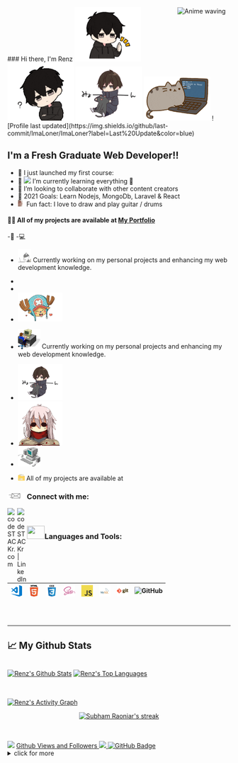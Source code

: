 <img align="right"  alt="Anime waving" src="https://i.pinimg.com/originals/26/d8/80/26d880987d41abe9ae0cada97ac05aa7.gif" width="120px">
### Hi there, I'm Renz <img src="https://raw.githubusercontent.com/imaloner/imaloner/master/assets/gifs/chibi-thumbs-up-min.gif" width="150">



<img src="https://raw.githubusercontent.com/imaloner/imaloner/master/assets/gifs/anime-boy-min.gif" width="150">

<img src="https://raw.githubusercontent.com/imaloner/imaloner/master/assets/gifs/manherakun-cat-min.gif" width="150">

<img src="https://raw.githubusercontent.com/imaloner/imaloner/master/assets/gifs/pusheen-code-min.gif" width="150">
![Profile last updated](https://img.shields.io/github/last-commit/ImaLoner/ImaLoner?label=Last%20Update&color=blue)

## I'm a Fresh Graduate Web Developer!!

- 🔭 I just launched my first course:  
- 🌱 <img src="https://camo.githubusercontent.com/63371d36886ee658f5a97401f393e1ab1684b2fd3de674b8f5efc7d410b2a3d0/68747470733a2f2f6d656469612e67697068792e636f6d2f6d656469612f57556c706c634d704f43456d5447427442572f67697068792e676966" width="30" data-canonical-src="https://media.giphy.com/media/WUlplcMpOCEmTGBtBW/giphy.gif" style="max-width:100%;"> I’m currently learning everything 🤣
- 👯 I’m looking to collaborate with other content creators
- 🥅 2021 Goals: Learn Nodejs, MongoDb, Laravel & React
-  <img src="https://github.com/ImaLoner/ImaLoner/blob/b05b69c44524aa4a9cbf8d64cfba7122af9e49b1/assets/gifs/cat-meme.gif" width="15px"> Fun fact: I love to draw and play guitar / drums
#### 👨‍💻 All of my projects are available at  **[My Portfolio][portfolio]** 
-🧐
-💻
- <img src="https://github.com/ImaLoner/ImaLoner/blob/84533943b808f12f881268877b63830572a8197e/assets/gifs/cat-computer.gif" width="30px"> Currently working on my personal projects and enhancing my web development knowledge.
-
- 
- <img src="https://github.com/ImaLoner/ImaLoner/blob/84533943b808f12f881268877b63830572a8197e/assets/gifs/chopprt.gif" width="100px">
- <img src="https://github.com/ImaLoner/ImaLoner/blob/84533943b808f12f881268877b63830572a8197e/assets/gifs/computer.gif" width="50px"> Currently working on my personal projects and enhancing my web development knowledge. 

- <img src="https://github.com/ImaLoner/ImaLoner/blob/84533943b808f12f881268877b63830572a8197e/assets/gifs/manherakun-cat-min.gif" width="100px">
- <img src="https://github.com/ImaLoner/ImaLoner/blob/84533943b808f12f881268877b63830572a8197e/assets/gifs/studying.gif" width="100px">
- <img src="https://github.com/ImaLoner/ImaLoner/blob/84533943b808f12f881268877b63830572a8197e/assets/gifs/win99.gif" width="50px">


- <img src="https://github.com/ImaLoner/ImaLoner/blob/bc8b1586f7f7a3de0d24a0f902b92c50e2b38e31/assets/pictures/files-image-sm.png" width="15px"> All of my projects are available at
 
###  <img src="https://github.com/ImaLoner/ImaLoner/blob/main/assets/gifs/email.gif" alt="email" width="40px" > Connect with me:  <!--Get in touch-->

[<img align="left" alt="codeSTACKr.com" width="22px" src="https://github.githubassets.com/images/icons/emoji/unicode/1f310.png" />][portfolio]
[<img align="left" alt="codeSTACKr | LinkedIn" width="22px" src="https://camo.githubusercontent.com/c8a9c5b414cd812ad6a97a46c29af67239ddaeae08c41724ff7d945fb4c047e5/68747470733a2f2f6564656e742e6769746875622e696f2f537570657254696e7949636f6e732f696d616765732f7376672f6c696e6b6564696e2e737667" />][linkedin]
 

<br />

### <img src="https://i.pinimg.com/originals/00/94/18/009418460183d05cbbff41179436b3eb.gif" width="40px" height="30px"/>Languages and Tools:

 <img align="left" alt="Visual Studio Code" width="26px" src="https://raw.githubusercontent.com/github/explore/80688e429a7d4ef2fca1e82350fe8e3517d3494d/topics/visual-studio-code/visual-studio-code.png" /> | <img align="left" alt="HTML5" width="26px" src="https://raw.githubusercontent.com/github/explore/80688e429a7d4ef2fca1e82350fe8e3517d3494d/topics/html/html.png" /> | <img align="left" alt="CSS3" width="26px" src="https://raw.githubusercontent.com/github/explore/80688e429a7d4ef2fca1e82350fe8e3517d3494d/topics/css/css.png" /> | <img align="left" alt="Sass" width="26px" src="https://raw.githubusercontent.com/github/explore/80688e429a7d4ef2fca1e82350fe8e3517d3494d/topics/sass/sass.png" /> | <img align="left" alt="JavaScript" width="26px" src="https://raw.githubusercontent.com/github/explore/80688e429a7d4ef2fca1e82350fe8e3517d3494d/topics/javascript/javascript.png" /> | <img align="left" alt="MySQL" width="26px" src="https://raw.githubusercontent.com/github/explore/80688e429a7d4ef2fca1e82350fe8e3517d3494d/topics/mysql/mysql.png" /> | <img align="left" alt="Git" width="26px" src="https://raw.githubusercontent.com/github/explore/80688e429a7d4ef2fca1e82350fe8e3517d3494d/topics/git/git.png" /> | <img align="left" alt="GitHub"  src="https://img.shields.io/badge/GitHub-100000?style=for-the-badge&logo=github&logoColor=white" /> |
|---|---|---|---|---|---|---|---|

<br />
<br />

---



## 📈 My Github Stats

  <br/>
    <a href="https://github.com/ImaLoner/github-readme-stats"><img alt="Renz's Github Stats" src="https://github-readme-stats.vercel.app/api?username=ImaLoner&show_icons=true&count_private=true&theme=react&hide_border=true&bg_color=060A0CD0&color=268aa6&line=268aa6" /></a>
  <a href="https://github.com/ImaLoner/github-readme-stats"><img alt="Renz's Top Languages" src="https://github-readme-stats.vercel.app/api/top-langs/?username=ImaLoner&langs_count=8&count_private=true&layout=compact&theme=react&hide_border=true&bg_color=060A0CD0" /></a>
  <br/>

<br/>
<br/>

<a href="https://github.com/ImaLoner/github-readme-activity-graph"><img alt="Renz's Activity Graph" src="https://activity-graph.herokuapp.com/graph?username=ImaLoner&bg_color=060A0CD0&color=268aa6&line=268aa6&point=FFFFFF&hide_border=true" /></a>

<p align="center">
    <a href="https://github.com/ImaLoner/github-readme-streak-stats">
        <img title="🔥 Get streak stats for your profile at git.io/streak-stats" alt="Subham Raoniar's streak" src="https://github-readme-streak-stats.herokuapp.com/?user=ImaLoner&theme=black-ice&hide_border=true&stroke=0000&background=060A0CD0"/>
    </a>
</p>

<br/>
<br/>

<span>

 
<img src="https://camo.githubusercontent.com/be37cdc8f930300096c506ad4574eaae977c48fbb2705cfcb92f4eeab8282c7a/68747470733a2f2f6d656469612e67697068792e636f6d2f6d656469612f56674344417a634b767352364f4d307557672f67697068792e676966" width="50" data-canonical-src="https://media.giphy.com/media/VgCDAzcKvsR6OM0uWg/giphy.gif" style="max-width:100%;"> 
<a href="https://github.com/Meghna-DAS/github-profile-views-counter"> Github Views and Followers
    <img src="https://komarev.com/ghpvc/?username=ImaLoner">
</a>
<a href="https://github.com/ImaLoner?tab=followers"><img src="https://img.shields.io/github/followers/ImaLoner?label=Followers&style=social" alt="GitHub Badge"></a>
</span>


[portfolio]: http://portfolio.com
[linkedin]: https://www.linkedin.com/in/renz-bongot/






<details>
 <summary>click for more</summary>
 <img src="https://github.com/ImaLoner/ImaLoner/blob/84533943b808f12f881268877b63830572a8197e/assets/gifs/eating-chibi-boy.gif" width="100%">
 
 
 <details>







<!--
[<img align="left" alt="Portfolio" width="22px" src="https://github.githubassets.com/images/icons/emoji/unicode/1f310.png" />][portfolio] 
-->

<!-- soon
<img align="left" alt="Laravel" width="26px" src="https://raw.githubusercontent.com/github/explore/80688e429a7d4ef2fca1e82350fe8e3517d3494d/topics/laravel/laravel.png" style="max-width:100%;">

<img align="left" alt="React" width="26px" src="https://raw.githubusercontent.com/github/explore/80688e429a7d4ef2fca1e82350fe8e3517d3494d/topics/react/react.png" style="max-width:100%;">

<img align="left" alt="Node.js" width="26px" src="https://raw.githubusercontent.com/github/explore/80688e429a7d4ef2fca1e82350fe8e3517d3494d/topics/nodejs/nodejs.png" style="max-width:100%;">
<img align="left" alt="MongoDB" width="26px" src="https://raw.githubusercontent.com/github/explore/80688e429a7d4ef2fca1e82350fe8e3517d3494d/topics/mongodb/mongodb.png" style="max-width:100%;"> -->


 
<!--     <a style="padding-right:8px;" href="https://nodejs.org" target="_blank"> <img src="https://img.icons8.com/color/48/000000/nodejs.png"/> </a>  -->
<!--     <a href="https://reactjs.org/" target="_blank"> <img src="https://img.icons8.com/color/48/000000/react-native.png"/> </a> -->
<!--     <a href="https://www.mongodb.com/" target="_blank"> <img src="https://raw.githubusercontent.com/devicons/devicon/master/icons/mongodb/mongodb-original-wordmark.svg" alt="mongodb" width="48" height="48"/> </a>  -->
<!--     <a href="https://redux.js.org" target="_blank"> <img src="https://img.icons8.com/color/48/000000/redux.png"/> </a> -->
<!--     <a href="https://expressjs.com" target="_blank"> <img src="https://raw.githubusercontent.com/devicons/devicon/master/icons/express/express-original-wordmark.svg" alt="express" width="40" height="40"/> </a> -->

